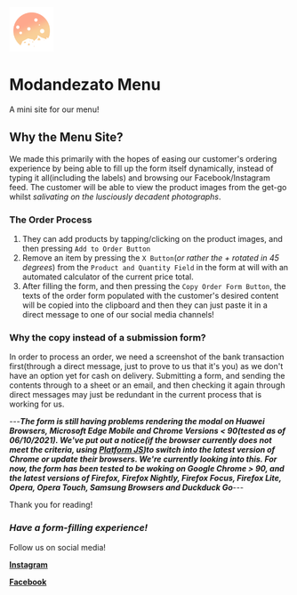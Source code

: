 <img height=80px width=80px src="https://raw.githubusercontent.com/Modandezato/Modandezato-Menu/main/images/logo.png" />

# Modandezato Menu
A mini site for our menu!

## Why the Menu Site?
We made this primarily with the hopes of easing our customer's ordering experience by being able to fill up the form itself dynamically, 
instead of typing it all(including the labels) and browsing our Facebook/Instagram feed. The customer will be able to view the product images from the get-go whilst
*salivating on the lusciously decadent photographs*. 

### The Order Process
1. They can add products by tapping/clicking on the product images, and then pressing `Add to Order Button`
2. Remove an item by pressing the `X Button`(*or rather the + rotated in 45 degrees*) from the `Product and Quantity Field` 
in the form at will with an automated calculator of the current price total. 
3. After filling the form, and then pressing the `Copy Order Form Button`, the texts of the order form populated with the customer's desired content will be copied into 
the clipboard and then they can just paste it in a direct message to one of our social media channels!

### Why the copy instead of a submission form?
In order to process an order, we need a screenshot of the bank transaction first(through a direct message, just to prove to us that it's you) as we don't have an option yet for 
cash on delivery. Submitting a form, and sending the contents through to a sheet or an email, and then checking it again through direct messages may just be redundant 
in the current process that is working for us.

---__*The form is still having problems rendering the modal on Huawei Browsers, Microsoft Edge Mobile and Chrome Versions < 90(tested as of 06/10/2021). We've put out a notice(if the browser currently does not meet the criteria, using [Platform JS](https://github.com/bestiejs/platform.js/))to switch into the latest version of Chrome or update their browsers. We're currently looking into this. For now, the form has been tested to be woking on Google Chrome > 90, and the latest versions of Firefox, Firefox Nightly, Firefox Focus, Firefox Lite, Opera, Opera Touch, Samsung Browsers and Duckduck Go*__---

Thank you for reading!

### *Have a form-filling experience!* ###

Follow us on social media!

**[Instagram](https://www.instagram.com/modandezato/)**

**[Facebook](https://www.facebook.com/modandezato)**
